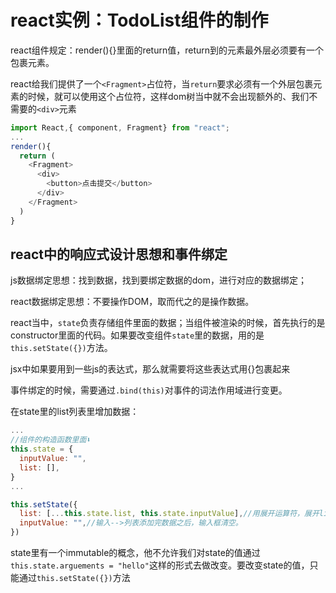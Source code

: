 # react实例：TodoList组件的制作

react组件规定：render(){}里面的return值，return到的元素最外层必须要有一个包裹元素。

react给我们提供了一个`<Fragment>`占位符，当`return`要求必须有一个外层包裹元素的时候，就可以使用这个占位符，这样dom树当中就不会出现额外的、我们不需要的`<div>`元素

```javascript
import React,{ component, Fragment} from "react";
...
render(){
  return (
    <Fragment>
      <div>
        <button>点击提交</button>
      </div>
    </Fragment>
  )
}
```



## react中的响应式设计思想和事件绑定

js数据绑定思想：找到数据，找到要绑定数据的dom，进行对应的数据绑定；

react数据绑定思想：不要操作DOM，取而代之的是操作数据。

react当中，`state`负责存储组件里面的数据；当组件被渲染的时候，首先执行的是constructor里面的代码。如果要改变组件`state`里的数据，用的是`this.setState({})`方法。

jsx中如果要用到一些js的表达式，那么就需要将这些表达式用{}包裹起来

事件绑定的时候，需要通过`.bind(this)`对事件的词法作用域进行变更。

在state里的list列表里增加数据：

```javascript
...
//组件的构造函数里面⬇️
this.state = {
  inputValue: "",
  list: [],
}
...

this.setState({
  list: [...this.state.list, this.state.inputValue],//用展开运算符，展开list数组里的每一项；再将inputValue的值添加其后。
  inputValue: "",//输入-->列表添加完数据之后，输入框清空。
})
```

state里有一个immutable的概念，他不允许我们对state的值通过`this.state.arguements = "hello"`这样的形式去做改变。要改变state的值，只能通过`this.setState({})`方法